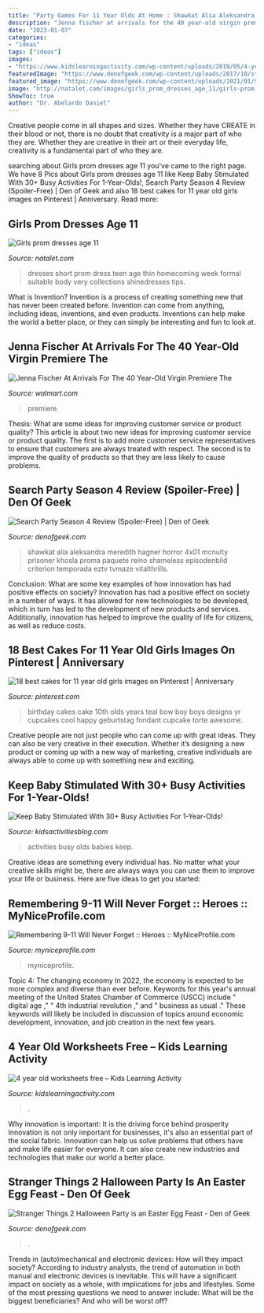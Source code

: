 ```yaml
---
title: "Party Games For 11 Year Olds At Home : Shawkat Alia Aleksandra Meredith Hagner Horror 4x01 Mcnulty Prisoner Khosla Proma Paquete Reino Shameless Episodenbild Criterion Temporada Eztv Tvmaze Vitalthrills"
description: "Jenna fischer at arrivals for the 40 year-old virgin premiere the"
date: "2023-01-07"
categories:
- "ideas"
tags: ["ideas"]
images:
- "https://www.kidslearningactivity.com/wp-content/uploads/2019/05/4-year-old-worksheets-free-768x994.gif"
featuredImage: "https://www.denofgeek.com/wp-content/uploads/2017/10/stranger_things_halloween_party_easter_eggs.png?fit=1030%2C651"
featured_image: "https://www.denofgeek.com/wp-content/uploads/2021/01/Search-Party-Season-4-Review.jpg?fit=1920%2C1281"
image: "http://natalet.com/images/girls_prom_dresses_age_11/girls-prom-dresses-age-11-50-7.jpg"
ShowToc: true
author: "Dr. Abelardo Daniel"
---
```



Creative people come in all shapes and sizes. Whether they have CREATE in their blood or not, there is no doubt that creativity is a major part of who they are. Whether they are creative in their art or their everyday life, creativity is a fundamental part of who they are.

	

		
searching about Girls prom dresses age 11 you've came to the right page. We have 8 Pics about Girls prom dresses age 11 like Keep Baby Stimulated With 30+ Busy Activities For 1-Year-Olds!, Search Party Season 4 Review (Spoiler-Free) | Den of Geek and also 18 best cakes for 11 year old girls images on Pinterest | Anniversary. Read more:
		
    
## Girls Prom Dresses Age 11

<img loading=lazy src="http://natalet.com/images/girls_prom_dresses_age_11/girls-prom-dresses-age-11-50-7.jpg" onerror="this.onerror=null;this.src='https://tse2.mm.bing.net/th?id=OIP.mJzmGtDbkQ0kUFEpxUQOWwHaJ6&amp;pid=15.1';" alt="Girls prom dresses age 11">

_Source: natalet.com_

>dresses short prom dress teen age thin homecoming week formal suitable body very collections shinedresses tips. 

	

What is Invention?
Invention is a process of creating something new that has never been created before. Invention can come from anything, including ideas, inventions, and even products. Inventions can help make the world a better place, or they can simply be interesting and fun to look at.

    
## Jenna Fischer At Arrivals For The 40 Year-Old Virgin Premiere The

<img loading=lazy src="https://i5.walmartimages.com/asr/fd94b5f2-6170-4de6-8c82-118765685ec6_1.7f703d97a2126a6554e80403c4ebe2e5.jpeg" onerror="this.onerror=null;this.src='https://tse4.mm.bing.net/th?id=OIP.TvGO-aRc8ea-T8uk7d29pgHaM-&amp;pid=15.1';" alt="Jenna Fischer At Arrivals For The 40 Year-Old Virgin Premiere The">

_Source: walmart.com_

>premiere. 

	

Thesis: What are some ideas for improving customer service or product quality?
This article is about two new ideas for improving customer service or product quality. The first is to add more customer service representatives to ensure that customers are always treated with respect. The second is to improve the quality of products so that they are less likely to cause problems.

    
## Search Party Season 4 Review (Spoiler-Free) | Den Of Geek

<img loading=lazy src="https://www.denofgeek.com/wp-content/uploads/2021/01/Search-Party-Season-4-Review.jpg?fit=1920%2C1281" onerror="this.onerror=null;this.src='https://tse4.mm.bing.net/th?id=OIP.0P3Ro7ttnMTd0FDghPFHPAHaE8&amp;pid=15.1';" alt="Search Party Season 4 Review (Spoiler-Free) | Den of Geek">

_Source: denofgeek.com_

>shawkat alia aleksandra meredith hagner horror 4x01 mcnulty prisoner khosla proma paquete reino shameless episodenbild criterion temporada eztv tvmaze vitalthrills. 

	

Conclusion: What are some key examples of how innovation has had positive effects on society?
Innovation has had a positive effect on society in a number of ways. It has allowed for new technologies to be developed, which in turn has led to the development of new products and services. Additionally, innovation has helped to improve the quality of life for citizens, as well as reduce costs.

    
## 18 Best Cakes For 11 Year Old Girls Images On Pinterest | Anniversary

<img loading=lazy src="https://i.pinimg.com/736x/18/ee/12/18ee1253382ba1f53de9bfc1ef69acdb--th-birthday-cakes-for-girls-birthday-party-for--year-old-girl.jpg" onerror="this.onerror=null;this.src='https://tse3.mm.bing.net/th?id=OIP.SCOXsKA4jM_Sm3WpFwHIJgHaJ3&amp;pid=15.1';" alt="18 best cakes for 11 year old girls images on Pinterest | Anniversary">

_Source: pinterest.com_

>birthday cakes cake 10th olds years teal bow boy boys designs yr cupcakes cool happy geburtstag fondant cupcake torte awesome. 

	

Creative people are not just people who can come up with great ideas. They can also be very creative in their execution. Whether it’s designing a new product or coming up with a new way of marketing, creative individuals are always able to come up with something new and exciting.

    
## Keep Baby Stimulated With 30+ Busy Activities For 1-Year-Olds!

<img loading=lazy src="https://kidsactivitiesblog.com/wp-content/uploads/2014/03/1-year-old-activities-for-busy-babies.jpg" onerror="this.onerror=null;this.src='https://tse4.mm.bing.net/th?id=OIP.x-XW8kP1kTiMS7r15Mg17AHaLH&amp;pid=15.1';" alt="Keep Baby Stimulated With 30+ Busy Activities For 1-Year-Olds!">

_Source: kidsactivitiesblog.com_

>activities busy olds babies keep. 

	

Creative ideas are something every individual has. No matter what your creative skills might be, there are always ways you can use them to improve your life or business. Here are five ideas to get you started: 

    
## Remembering 9-11 Will Never Forget :: Heroes :: MyNiceProfile.com

<img loading=lazy src="http://i.myniceprofile.com/1945/194591.jpg" onerror="this.onerror=null;this.src='https://tse1.mm.bing.net/th?id=OIP.GTY7ynL5HS08GW9Ez_se-QHaLQ&amp;pid=15.1';" alt="Remembering 9-11 Will Never Forget :: Heroes :: MyNiceProfile.com">

_Source: myniceprofile.com_

>myniceprofile. 

	

Topic 4: The changing economy
In 2022, the economy is expected to be more complex and diverse than ever before. Keywords for this year's annual meeting of the United States Chamber of Commerce (USCC) include " digital age ," " 4th industrial revolution ," and " business as usual ." 
These keywords will likely be included in discussion of topics around economic development, innovation, and job creation in the next few years.

    
## 4 Year Old Worksheets Free – Kids Learning Activity

<img loading=lazy src="https://www.kidslearningactivity.com/wp-content/uploads/2019/05/4-year-old-worksheets-free-768x994.gif" onerror="this.onerror=null;this.src='https://tse1.mm.bing.net/th?id=OIP.J15LlmHzdIlAQPeuiswKHQHaJl&amp;pid=15.1';" alt="4 year old worksheets free – Kids Learning Activity">

_Source: kidslearningactivity.com_

>. 

	

Why innovation is important: It is the driving force behind prosperity
Innovation is not only important for businesses, it's also an essential part of the social fabric. Innovation can help us solve problems that others have and make life easier for everyone. It can also create new industries and technologies that make our world a better place.

    
## Stranger Things 2 Halloween Party Is An Easter Egg Feast - Den Of Geek

<img loading=lazy src="https://www.denofgeek.com/wp-content/uploads/2017/10/stranger_things_halloween_party_easter_eggs.png?fit=1030%2C651" onerror="this.onerror=null;this.src='https://tse4.mm.bing.net/th?id=OIP.aU2nIDlv-DpAqtc98neQRQHaEr&amp;pid=15.1';" alt="Stranger Things 2 Halloween Party is an Easter Egg Feast - Den of Geek">

_Source: denofgeek.com_

>. 

	

Trends in (auto)mechanical and electronic devices: How will they impact society?
According to industry analysts, the trend of automation in both manual and electronic devices is inevitable. This will have a significant impact on society as a whole, with implications for jobs and lifestyles. Some of the most pressing questions we need to answer include: What will be the biggest beneficiaries? And who will be worst off?

